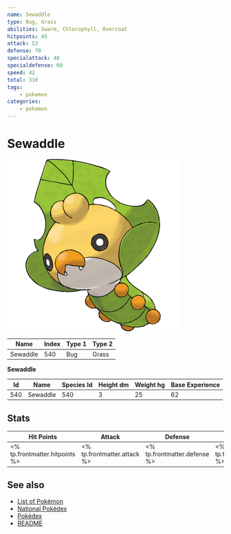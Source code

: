 ```yaml
---
name: Sewaddle
type: Bug, Grass
abilities: Swarm, Chlorophyll, Overcoat
hitpoints: 45
attack: 53
defense: 70
specialattack: 40
specialdefense: 60
speed: 42
total: 310
tags:
    - pokemon
categories:
    - pokemon
---
```


# Sewaddle


![Sewaddle](images/540.png)

| **Name** | **Index** | **Type 1** | **Type 2** |
|----|----|----|----|
| Sewaddle | 540 | Bug | Grass  |

**Sewaddle** 




| **Id** | **Name** | **Species Id** | **Height dm** | **Weight hg** | **Base Experience** |
|--------|----------|----------------|------------|------------|---------------------|
| 540 | Sewaddle | 540 | 3 | 25 | 62 |



## Stats

| **Hit Points** | **Attack** | **Defense** | **Special Attack** | **Special Defense** | **Speed** | **Total** |
|----------------|------------|-------------|--------------------|---------------------|-----------|-----------|
| <% tp.frontmatter.hitpoints %> | <% tp.frontmatter.attack %> | <% tp.frontmatter.defense %> | <% tp.frontmatter.specialattack %> | <% tp.frontmatter.specialdefense %> | <% tp.frontmatter.speed %> | <% tp.frontmatter.total %> |

## See also

- [List of Pokémon](../pokemon.md)
- [National Pokédex](../national_pokedex.md)
- [Pokédex](../pokedex.md)
- [README](../README.md)

